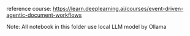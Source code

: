 reference course: https://learn.deeplearning.ai/courses/event-driven-agentic-document-workflows

Note: All notebook in this folder use local LLM model by Ollama